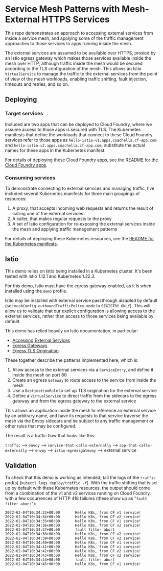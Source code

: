 # Service Mesh Patterns with Mesh-External HTTPS Services

This repo demonstrates an approach to accessing external services from inside a service mesh,
and applying some of the traffic management approaches to those services to apps running inside the mesh.

The external services are assumed to be available over HTTPS, proxied by an Istio egress gateway
which makes those services available inside the mesh over HTTP, although traffic inside the mesh
would be secured according to the TLS configuration of the mesh. This allows an Istio `VirtualService`
to manage the traffic to the external services from the point of view of the mesh workloads, enabling
traffic shifting, fault injection, timeouts and retries, and so on.

## Deploying

### Target services

Included are two apps that can be deployed to Cloud Foundry, where we assume access to those apps is
secured with TLS. The Kubernetes manifests that define the workloads that connect to these Cloud Foundry
services refer to those apps as `hello-istio-v1.apps.coachella.cf-app.com` and `hello-istio-v2.apps.coachella.cf-app.com`;
substitute the actual names for these apps in the Kubernetes manifest.

For details of deploying these Cloud Foundry apps, see the [README for the Cloud Foundry apps](cf/README.md).

### Consuming services

To demonstrate connecting to external services and managing traffic, I've included several Kubernetes
manifests for three main groupings of resources:

1. A proxy, that accepts incoming web requests and returns the result of calling one of the external services
1. A caller, that makes regular requests to the proxy
1. A set of Istio configuration for re-exposing the external services inside the mesh and applying traffic
management patterns

For details of deploying these Kubernetes resources, see the [README for the Kubernetes manifests](k8s/README.md).

## Istio

This demo relies on Istio being installed in a Kubernetes cluster. It's been tested with Istio 1.12.1
and Kubernetes 1.22.3.

For this demo, Istio must have the egress gateway enabled, as it is when installed using the `demo` profile.

Istio may be installed with external service passthrough _disabled_ by default (set `meshConfig.outboundTrafficPolicy.mode`
to `REGISTRY_ONLY`). This will allow us to validate that our explicit configuration is allowing access
to the external services, rather than access to those services being available by default.

This demo has relied heavily on Istio documentation, in particular:

- [Accessing External Services](https://istio.io/latest/docs/tasks/traffic-management/egress/egress-control/)
- [Egress Gateways](https://istio.io/latest/docs/tasks/traffic-management/egress/egress-gateway/)
- [Egress TLS Origination](https://istio.io/latest/docs/tasks/traffic-management/egress/egress-tls-origination/)

These together describe the patterns implemented here, which is:

1. Allow access to the external services via a `ServiceEntry`, and define it inside the mesh on port 80
1. Create an egress `Gateway` to route access to the service from inside the mesh
1. Use a `DestinationRule` to set up TLS origination for the external service
1. Define a `VirtualService` to direct traffic from the sidecars to the egress gateway and from the egress
gateway to the external service

This allows an application inside the mesh to reference an external service by an arbitrary name, and have
its requests to that service traverse the mesh via the Envoy sidecars and be subject to any traffic management
or other rules that may be configured.

The result is a traffic flow that looks like this:

`traffic` --> `envoy` --> `service-that-calls-externally` --> `app-that-calls-externally` --> `envoy` --> `istio-egressgateway` --> external service

## Validation

To check that this demo is working as intended, tail the logs of the `traffic` pod(s) (`kubectl logs deploy/traffic -f`).
With the traffic shifting that is set up by default with these Kubernetes resources, the output should
come from a combination of the v1 and v2 services running on Cloud Foundry, with a few occurrences of
HTTP 418 failures (these show up as "`fault filter abort`"):

```text
2022-02-04T10:34:33+00:00       Hello K8s, from CF v1 service!
2022-02-04T10:34:34+00:00       Hello K8s, from CF v2 service!
2022-02-04T10:34:35+00:00       Hello K8s, from CF v1 service!
2022-02-04T10:34:36+00:00       Hello K8s, from CF v2 service!
2022-02-04T10:34:37+00:00       fault filter abort
2022-02-04T10:34:38+00:00       Hello K8s, from CF v2 service!
2022-02-04T10:34:39+00:00       Hello K8s, from CF v2 service!
2022-02-04T10:34:40+00:00       Hello K8s, from CF v1 service!
2022-02-04T10:34:41+00:00       Hello K8s, from CF v1 service!
2022-02-04T10:34:42+00:00       Hello K8s, from CF v2 service!
2022-02-04T10:34:43+00:00       Hello K8s, from CF v2 service!
2022-02-04T10:34:44+00:00       fault filter abort
2022-02-04T10:34:45+00:00       Hello K8s, from CF v1 service!
```
